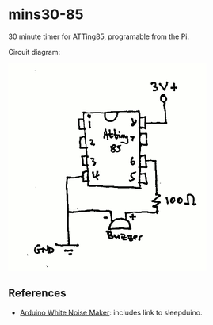 # mins30-85

30 minute timer for ATTing85, programable from the Pi.


Circuit diagram:

![circuit](circuit.gif)


## References

* [Arduino White Noise Maker](http://patcox.net/2013/07/24/arduino-white-noise-maker/): includes link to sleepduino.